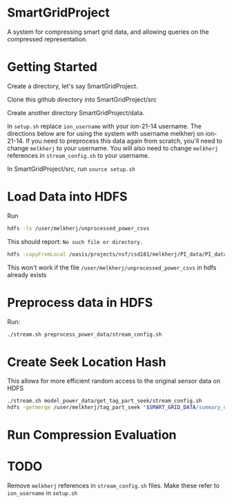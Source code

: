 SmartGridProject
================

A system for compressing smart grid data, and allowing queries on the compressed representation.  

# Getting Started #
Create a directory, let's say SmartGridProject.  

Clone this github directory into SmartGridProject/src

Create another directory SmartGridProject/data.  

In `setup.sh` replace `ion_username` with your ion-21-14 username.  The directions below are for using the system with username melkherj on ion-21-14.  If you need to preprocess this data again from scratch, you'll need to change `melkherj` to your username.  You will also need to change `melkherj` references in `stream_config.sh` to your username.  

In SmartGridProject/src, run `source setup.sh`

# Load Data into HDFS #
Run 
```bash 
hdfs -ls /user/melkherj/unprocessed_power_csvs
```
This should report: `No such file or directory.`

```bash
hdfs -copyFromLocal /oasis/projects/nsf/csd181/melkherj/PI_data/PI_datasets/oledb_phase1 /user/melkherj/unprocessed_power_csvs
```
This won't work if the file `/user/melkherj/unprocessed_power_csvs` in hdfs already exists

# Preprocess data in HDFS #
Run: 
```bash
./stream.sh preprocess_power_data/stream_config.sh
```

# Create Seek Location Hash #
This allows for more efficient random access to the original sensor data on HDFS
    
```bash
./stream.sh model_power_data/get_tag_part_seek/stream_config.sh
hdfs -getmerge /user/melkherj/tag_part_seek "$SMART_GRID_DATA/summary_data/tag_part_seek"
````

# Run Compression Evaluation


# TODO #
Remove `melkherj` references in `stream_config.sh` files.  Make these refer to `ion_username` in `setup.sh`
